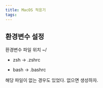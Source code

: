 ```yaml
---
title: MacOS 적응기
tags: 
---
```


## 환경변수 설정

환경변수 파일 위치 ~/

* zsh → .zshrc

* bash →  .bashrc 

해당 파일이 없는 경우도 있었다. 없으면 생성하자.

